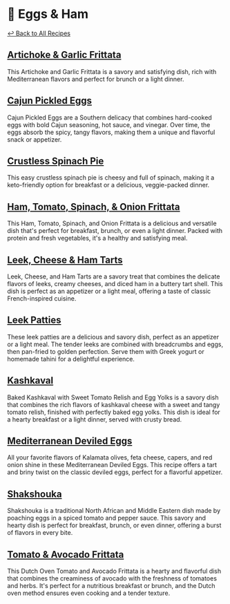 # &#127859; Eggs &amp; Ham

[&larrhk; Back to All Recipes](../README.md)

## [Artichoke &amp; Garlic Frittata](artichoke-garlic-frittata.adoc)
This Artichoke and Garlic Frittata is a savory and satisfying dish, rich with Mediterranean flavors and perfect for brunch or a light dinner.

## [Cajun Pickled Eggs](cajun-pickled-eggs.adoc)
Cajun Pickled Eggs are a Southern delicacy that combines hard-cooked eggs with bold Cajun seasoning, hot sauce, and vinegar. Over time, the eggs absorb the spicy, tangy flavors, making them a unique and flavorful snack or appetizer.

## [Crustless Spinach Pie](crustless-spinach-pie.adoc)
This easy crustless spinach pie is cheesy and full of spinach, making it a keto-friendly option for breakfast or a delicious, veggie-packed dinner.

## [Ham, Tomato, Spinach, &amp; Onion Frittata](ham-tomato-spinach-frittata.adoc)
This Ham, Tomato, Spinach, and Onion Frittata is a delicious and versatile dish that's perfect for breakfast, brunch, or even a light dinner. Packed with protein and fresh vegetables, it's a healthy and satisfying meal.

## [Leek, Cheese &amp; Ham Tarts](leek-cheese-ham-tarts.adoc)
Leek, Cheese, and Ham Tarts are a savory treat that combines the delicate flavors of leeks, creamy cheeses, and diced ham in a buttery tart shell. This dish is perfect as an appetizer or a light meal, offering a taste of classic French-inspired cuisine.

## [Leek Patties](leek-patties.adoc)
These leek patties are a delicious and savory dish, perfect as an appetizer or a light meal. The tender leeks are combined with breadcrumbs and eggs, then pan-fried to golden perfection. Serve them with Greek yogurt or homemade tahini for a delightful experience.

## [Kashkaval](kashkaval.adoc)
Baked Kashkaval with Sweet Tomato Relish and Egg Yolks is a savory dish that combines the rich flavors of kashkaval cheese with a sweet and tangy tomato relish, finished with perfectly baked egg yolks. This dish is ideal for a hearty breakfast or a light dinner, served with crusty bread.

## [Mediterranean Deviled Eggs](mediterranean-deviled-eggs.adoc)
All your favorite flavors of Kalamata olives, feta cheese, capers, and red onion shine in these Mediterranean Deviled Eggs. This recipe offers a tart and briny twist on the classic deviled eggs, perfect for a flavorful appetizer.

## [Shakshouka](shakshouka.adoc)
Shakshouka is a traditional North African and Middle Eastern dish made by poaching eggs in a spiced tomato and pepper sauce. This savory and hearty dish is perfect for breakfast, brunch, or even dinner, offering a burst of flavors in every bite.

## [Tomato &amp; Avocado Frittata](tomato-avocado-frittata.adoc)
This Dutch Oven Tomato and Avocado Frittata is a hearty and flavorful dish that combines the creaminess of avocado with the freshness of tomatoes and herbs. It's perfect for a nutritious breakfast or brunch, and the Dutch oven method ensures even cooking and a tender texture.
